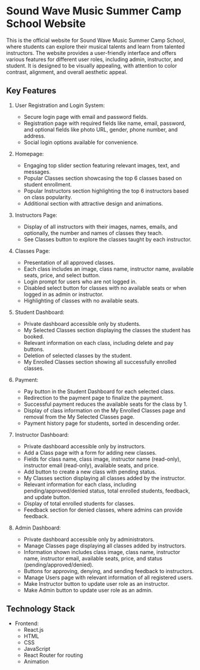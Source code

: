 # Sound Wave Music Summer Camp School Website

This is the official website for Sound Wave Music Summer Camp School, where students can explore their musical talents and learn from talented instructors. The website provides a user-friendly interface and offers various features for different user roles, including admin, instructor, and student. It is designed to be visually appealing, with attention to color contrast, alignment, and overall aesthetic appeal.

## Key Features

1. User Registration and Login System:
   - Secure login page with email and password fields.
   - Registration page with required fields like name, email, password, and optional fields like photo URL, gender, phone number, and address.
   - Social login options available for convenience.

2. Homepage:
   - Engaging top slider section featuring relevant images, text, and messages.
   - Popular Classes section showcasing the top 6 classes based on student enrollment.
   - Popular Instructors section highlighting the top 6 instructors based on class popularity.
   - Additional section with attractive design and animations.

3. Instructors Page:
   - Display of all instructors with their images, names, emails, and optionally, the number and names of classes they teach.
   - See Classes button to explore the classes taught by each instructor.

4. Classes Page:
   - Presentation of all approved classes.
   - Each class includes an image, class name, instructor name, available seats, price, and select button.
   - Login prompt for users who are not logged in.
   - Disabled select button for classes with no available seats or when logged in as admin or instructor.
   - Highlighting of classes with no available seats.

5. Student Dashboard:
   - Private dashboard accessible only by students.
   - My Selected Classes section displaying the classes the student has booked.
   - Relevant information on each class, including delete and pay buttons.
   - Deletion of selected classes by the student.
   - My Enrolled Classes section showing all successfully enrolled classes.

6. Payment:
   - Pay button in the Student Dashboard for each selected class.
   - Redirection to the payment page to finalize the payment.
   - Successful payment reduces the available seats for the class by 1.
   - Display of class information on the My Enrolled Classes page and removal from the My Selected Classes page.
   - Payment history page for students, sorted in descending order.

7. Instructor Dashboard:
   - Private dashboard accessible only by instructors.
   - Add a Class page with a form for adding new classes.
   - Fields for class name, class image, instructor name (read-only), instructor email (read-only), available seats, and price.
   - Add button to create a new class with pending status.
   - My Classes section displaying all classes added by the instructor.
   - Relevant information for each class, including pending/approved/denied status, total enrolled students, feedback, and update button.
   - Display of total enrolled students for classes.
   - Feedback section for denied classes, where admins can provide feedback.

8. Admin Dashboard:
   - Private dashboard accessible only by administrators.
   - Manage Classes page displaying all classes added by instructors.
   - Information shown includes class image, class name, instructor name, instructor email, available seats, price, and status (pending/approved/denied).
   - Buttons for approving, denying, and sending feedback to instructors.
   - Manage Users page with relevant information of all registered users.
   - Make Instructor button to update user role as an instructor.
   - Make Admin button to update user role as an admin.

## Technology Stack

- Frontend:
  - React.js
  - HTML
  - CSS
  - JavaScript
  - React Router for routing
  - Animation
